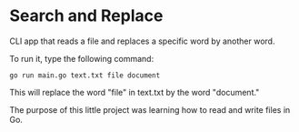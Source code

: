 # Search and Replace

CLI app that reads a file and replaces a specific word by another word.

To run it, type the following command:

`go run main.go text.txt file document`

This will replace the word "file" in text.txt by the word "document."

The purpose of this little project was learning how to read and write files in Go.
